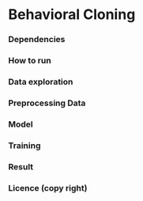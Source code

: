 # Behavioral Cloning

### Dependencies

### How to run

### Data exploration

### Preprocessing Data

### Model

### Training

### Result

### Licence (copy right)
